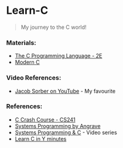 # Learn-C
> My journey to the C world!

### Materials:
  * [The C Programming Language - 2E](https://www.amazon.com/Programming-Language-2nd-Brian-Kernighan/dp/0131103628)
  * [Modern C](https://modernc.gforge.inria.fr/)

### Video References:
 * [Jacob Sorber on YouTube](https://www.youtube.com/c/JacobSorber/) - My favourite

### References:
  * [C Crash Course - CS241](http://cs241.cs.illinois.edu/coursebook/Introc)
  * [Systems Programming by Angrave](https://github.com/angrave/SystemProgramming/wiki)
  * [Systems Programming & C](https://cs-education.github.io/sys/#/lessons) - Video series
  * [Learn C in Y minutes](https://learnxinyminutes.com/docs/c/)

